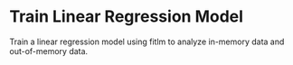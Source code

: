 # **Train Linear Regression Model**

Train a linear regression model using fitlm to analyze in-memory data and out-of-memory data.
